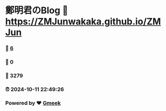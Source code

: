 # 鄭明君のBlog :link: https://ZMJunwakaka.github.io/ZMJun 
### :page_facing_up: [6](https://ZMJunwakaka.github.io/ZMJun/tag.html) 
### :speech_balloon: 0 
### :hibiscus: 3279 
### :alarm_clock: 2024-10-11 22:49:26 
### Powered by :heart: [Gmeek](https://github.com/Meekdai/Gmeek)

